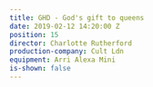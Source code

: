 ```yaml
---
title: GHD - God's gift to queens
date: 2019-02-12 14:20:00 Z
position: 15
director: Charlotte Rutherford
production-company: Cult Ldn
equipment: Arri Alexa Mini
is-shown: false
---
```



